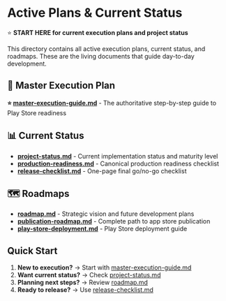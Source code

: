 # Active Plans & Current Status

⭐ **START HERE for current execution plans and project status**

This directory contains all active execution plans, current status, and roadmaps. These are the living documents that guide day-to-day development.

## 🎯 Master Execution Plan

**⭐ [master-execution-guide.md](./master-execution-guide.md)** - The authoritative step-by-step guide to Play Store readiness

## 📊 Current Status

- **[project-status.md](./project-status.md)** - Current implementation status and maturity level
- **[production-readiness.md](./production-readiness.md)** - Canonical production readiness checklist
- **[release-checklist.md](./release-checklist.md)** - One-page final go/no-go checklist

## 🗺️ Roadmaps

- **[roadmap.md](./roadmap.md)** - Strategic vision and future development plans
- **[publication-roadmap.md](./publication-roadmap.md)** - Complete path to app store publication
- **[play-store-deployment.md](./play-store-deployment.md)** - Play Store deployment guide

## Quick Start

1. **New to execution?** → Start with [master-execution-guide.md](./master-execution-guide.md)
2. **Want current status?** → Check [project-status.md](./project-status.md)
3. **Planning next steps?** → Review [roadmap.md](./roadmap.md)
4. **Ready to release?** → Use [release-checklist.md](./release-checklist.md)
